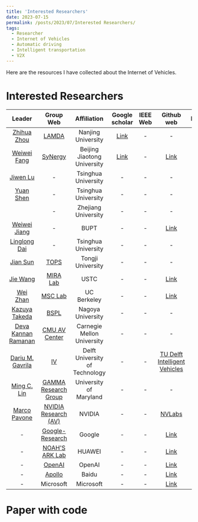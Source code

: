 ```yaml
---
title: 'Interested Researchers'
date: 2023-07-15
permalink: /posts/2023/07/Interested Researchers/
tags:
  - Researcher
  - Internet of Vehicles
  - Automatic driving
  - Intelligent transportation
  - V2X
---
```


Here are the resources I have collected about the Internet of Vehicles.


Interested Researchers
======

| Leader | Group Web | Affiliation | Google scholar | IEEE Web | Github web | Member/description |
| :---: | :---: | :---: | :---: | :---: | :---: | :---: |
| [Zhihua Zhou](https://cs.nju.edu.cn/zhouzh/index.htm) | [LAMDA](http://www.lamda.nju.edu.cn/CH.MainPage.ashx) | Nanjing University | [Link](https://scholar.google.com/citations?user=rSVIHasAAAAJ&hl=zh-CN&oi=ao) | - | - | - |
| [Weiwei Fang](http://faculty.bjtu.edu.cn/8530/) | [SyNergy](https://fangvv.github.io/Homepage/index.html) | Beijing Jiaotong University | [Link](https://scholar.google.com/citations?user=xc5CaQEAAAAJ&hl=zh-CN&oi=ao) | - | [Link](https://github.com/fangvv) | - |
| [Jiwen Lu](http://ivg.au.tsinghua.edu.cn/Jiwen_Lu/students.html) | - | Tsinghua University | - | - | - | - |
| [Yuan Shen](http://oa.ee.tsinghua.edu.cn/~shenyuan/index.html) | - | Tsinghua University | - | - | - | - |
|  | - | Zhejiang University | - | - | - | [Hailiang Zhao](http://hliangzhao.me/) |
| [Weiwei Jiang](https://jwwthu.github.io/) | - | BUPT | - | - | [Link](https://github.com/jwwthu) | [how to research](https://github.com/jwwthu/how-to-research) |
| [Linglong Dai](http://oa.ee.tsinghua.edu.cn/dailinglong/)| - | Tsinghua University | - | - | - | - | 
| [Jian Sun](https://tops.tongji.edu.cn/index.htm)| [TOPS](https://tops.tongji.edu.cn/index.htm) | Tongji University | - | - | - | - | 
| [Jie Wang](https://miralab.ai/people/jie-wang/) | [MIRA Lab](https://miralab.ai/) | USTC | - | - | [Link](https://github.com/MIRALab-USTC) | - |
| [Wei Zhan](https://scholar.google.com/citations?hl=en&user=xVN3UxYAAAAJ&view_op=list_works&sortby=pubdate) | [MSC Lab](https://msc.berkeley.edu/) | UC Berkeley | - | - | [Link](https://github.com/microsoft) | - |
| [Kazuya Takeda](https://scholar.google.com/citations?hl=en&user=O4epWMcAAAAJ&pagesize=100&view_op=list_works&sortby=pubdate) | [BSPL](https://takedalab.g.sp.m.is.nagoya-u.ac.jp/groups/autonomous-driving-group) | Nagoya University | - | - | - | - |
| [Deva Kannan Ramanan](https://www.ri.cmu.edu/ri-faculty/deva-kannan-ramanan/) | [CMU AV Center](https://labs.ri.cmu.edu/av-center/) | Carnegie Mellon University | - | - | - | - |
| [Dariu M. Gavrila](https://scholar.google.com/citations?hl=en&user=wQU1dJAAAAAJ&pagesize=100&view_op=list_works) | [IV](https://intelligent-vehicles.org/) | Delft University of Technology | - | - | [TU Delft Intelligent Vehicles](https://github.com/tudelft-iv) | - |
| [Ming C. Lin](http://www.cs.umd.edu/~lin/) | [GAMMA Research Group](https://gamma.umd.edu/) | University of Maryland | - | - | - | - |
| [Marco Pavone](https://web.stanford.edu/~pavone/index.html) | [NVIDIA Research (AV)](https://nvr-avg.github.io/) | NVIDIA | - | - | [NVLabs](https://github.com/NVlabs) | - |
| - | [Google-Research](https://research.google/) | Google | - | - | [Link](https://github.com/google-research/google-research) | - |
| - | [NOAH'S ARK Lab](https://noahlab.com.hk/#/home) | HUAWEI | - | - | [Link](https://github.com/huawei-noah) | - |
| - | [OpenAI](https://openai.com/) | OpenAI | - | - | [Link](https://github.com/openai) | - |
| - | [Apollo](https://www.apollo.auto/) | Baidu | - | - | [Link](https://github.com/ApolloAuto) | - |
| - | Microsoft | Microsoft | - | - | [Link](https://github.com/microsoft) | - |

Paper with code
======
